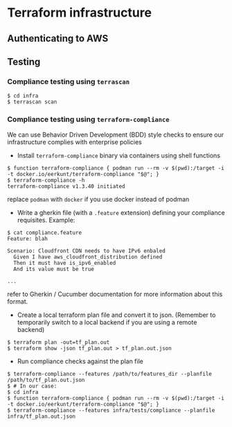 # Terraform infrastructure

## Authenticating to AWS

## Testing

### Compliance testing using `terrascan`

```
$ cd infra
$ terrascan scan
```

### Compliance testing using `terraform-compliance`

We can use Behavior Driven Development (BDD) style checks to ensure our infrastructure complies with enterprise policies

- Install `terraform-compliance` binary via containers using shell functions

```
$ function terraform-compliance { podman run --rm -v $(pwd):/target -i -t docker.io/eerkunt/terraform-compliance "$@"; }
$ terraform-compliance -h
terraform-compliance v1.3.40 initiated
```
replace `podman` with `docker` if you use docker instead of podman

- Write a gherkin file (with a `.feature` extension) defining your compliance requisites. Example:

```
$ cat compliance.feature
Feature: blah

Scenario: Cloudfront CDN needs to have IPv6 enbaled
  Given I have aws_cloudfront_distribution defined
  Then it must have is_ipv6_enabled
  And its value must be true

...
```

refer to Gherkin / Cucumber documentation for more information about this format.

- Create a local terraform plan file and convert it to json. (Remember to temporarily switch to a local backend if you are using a remote backend)

```
$ terraform plan -out=tf_plan.out
$ terraform show -json tf_plan.out > tf_plan.out.json
```

- Run compliance checks against the plan file

```
$ terraform-compliance --features /path/to/features_dir --planfile /path/to/tf_plan.out.json
$ # In our case:
$ cd infra
$ function terraform-compliance { podman run --rm -v $(pwd):/target -i -t docker.io/eerkunt/terraform-compliance "$@"; }
$ terraform-compliance --features infra/tests/compliance --planfile infra/tf_plan.out.json
```
